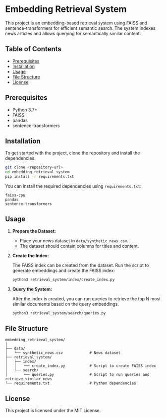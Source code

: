 # Embedding Retrieval System

This project is an embedding-based retrieval system using FAISS and sentence-transformers for efficient semantic search. The system indexes news articles and allows querying for semantically similar content.

## Table of Contents
- [Prerequisites](#prerequisites)
- [Installation](#installation)
- [Usage](#usage)
- [File Structure](#file-structure)
- [License](#license)

## Prerequisites
- Python 3.7+
- FAISS
- pandas
- sentence-transformers

## Installation
To get started with the project, clone the repository and install the dependencies.

```bash
git clone <repository-url>
cd embedding_retrieval_system
pip install -r requirements.txt
```

You can install the required dependencies using `requirements.txt`:

```
faiss-cpu
pandas
sentence-transformers
```

## Usage

1. **Prepare the Dataset:**

   - Place your news dataset in `data/synthetic_news.csv`.
   - The dataset should contain columns for titles and content.

2. **Create the Index:**

   The FAISS index can be created from the dataset. Run the script to generate embeddings and create the FAISS index:

   ```bash
   python3 retrieval_system/index/create_index.py
   ```

3. **Query the System:**

   After the index is created, you can run queries to retrieve the top N most similar documents based on the query embeddings.

   ```bash
   python3 retrieval_system/search/queries.py
   ```

## File Structure
```
embedding_retrieval_system/
│
├── data/
│   └── synthetic_news.csv            # News dataset
├── retrieval_system/
│   ├── index/
│   │   └── create_index.py           # Script to create FAISS index
│   └── search/
│       └── queries.py                # Script to run queries and retrieve similar news
└── requirements.txt                  # Python dependencies
```

## License
This project is licensed under the MIT License.
